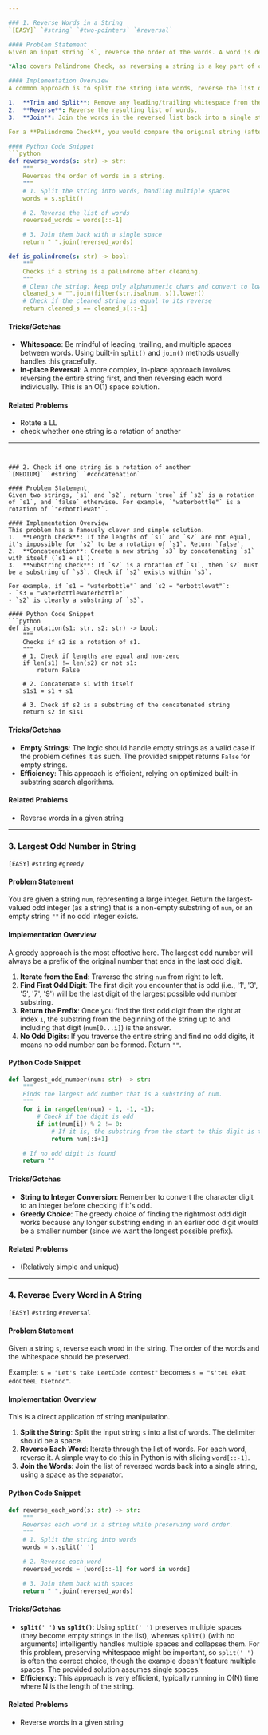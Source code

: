 ```yaml
---

### 1. Reverse Words in a String
`[EASY]` `#string` `#two-pointers` `#reversal`

#### Problem Statement
Given an input string `s`, reverse the order of the words. A word is defined as a sequence of non-space characters. The words in `s` will be separated by at least one space. The returned string should only have a single space separating words and should not have leading or trailing spaces.

*Also covers Palindrome Check, as reversing a string is a key part of checking for palindromes.*

#### Implementation Overview
A common approach is to split the string into words, reverse the list of words, and then join them back together.

1.  **Trim and Split**: Remove any leading/trailing whitespace from the input string and then split it into a list of words using spaces as delimiters. Most languages have built-in functions that handle multiple spaces between words automatically during the split.
2.  **Reverse**: Reverse the resulting list of words.
3.  **Join**: Join the words in the reversed list back into a single string, with a single space between each word.

For a **Palindrome Check**, you would compare the original string (after cleaning it of non-alphanumeric characters and converting to lowercase) with its reversed version.

#### Python Code Snippet
```python
def reverse_words(s: str) -> str:
    """
    Reverses the order of words in a string.
    """
    # 1. Split the string into words, handling multiple spaces
    words = s.split()

    # 2. Reverse the list of words
    reversed_words = words[::-1]

    # 3. Join them back with a single space
    return " ".join(reversed_words)

def is_palindrome(s: str) -> bool:
    """
    Checks if a string is a palindrome after cleaning.
    """
    # Clean the string: keep only alphanumeric chars and convert to lowercase
    cleaned_s = "".join(filter(str.isalnum, s)).lower()
    # Check if the cleaned string is equal to its reverse
    return cleaned_s == cleaned_s[::-1]
```

#### Tricks/Gotchas
- **Whitespace**: Be mindful of leading, trailing, and multiple spaces between words. Using built-in `split()` and `join()` methods usually handles this gracefully.
- **In-place Reversal**: A more complex, in-place approach involves reversing the entire string first, and then reversing each word individually. This is an O(1) space solution.

#### Related Problems
- Rotate a LL
- check whether one string is a rotation of another

---
```


### 2. Check if one string is a rotation of another
`[MEDIUM]` `#string` `#concatenation`

#### Problem Statement
Given two strings, `s1` and `s2`, return `true` if `s2` is a rotation of `s1`, and `false` otherwise. For example, `"waterbottle"` is a rotation of `"erbottlewat"`.

#### Implementation Overview
This problem has a famously clever and simple solution.
1.  **Length Check**: If the lengths of `s1` and `s2` are not equal, it's impossible for `s2` to be a rotation of `s1`. Return `false`.
2.  **Concatenation**: Create a new string `s3` by concatenating `s1` with itself (`s1 + s1`).
3.  **Substring Check**: If `s2` is a rotation of `s1`, then `s2` must be a substring of `s3`. Check if `s2` exists within `s3`.

For example, if `s1 = "waterbottle"` and `s2 = "erbottlewat"`:
- `s3 = "waterbottlewaterbottle"`
- `s2` is clearly a substring of `s3`.

#### Python Code Snippet
```python
def is_rotation(s1: str, s2: str) -> bool:
    """
    Checks if s2 is a rotation of s1.
    """
    # 1. Check if lengths are equal and non-zero
    if len(s1) != len(s2) or not s1:
        return False

    # 2. Concatenate s1 with itself
    s1s1 = s1 + s1

    # 3. Check if s2 is a substring of the concatenated string
    return s2 in s1s1
```

#### Tricks/Gotchas
- **Empty Strings**: The logic should handle empty strings as a valid case if the problem defines it as such. The provided snippet returns `False` for empty strings.
- **Efficiency**: This approach is efficient, relying on optimized built-in substring search algorithms.

#### Related Problems
- Reverse words in a given string

---

### 3. Largest Odd Number in String
`[EASY]` `#string` `#greedy`

#### Problem Statement
You are given a string `num`, representing a large integer. Return the largest-valued odd integer (as a string) that is a non-empty substring of `num`, or an empty string `""` if no odd integer exists.

#### Implementation Overview
A greedy approach is the most effective here. The largest odd number will always be a prefix of the original number that ends in the last odd digit.
1.  **Iterate from the End**: Traverse the string `num` from right to left.
2.  **Find First Odd Digit**: The first digit you encounter that is odd (i.e., '1', '3', '5', '7', '9') will be the last digit of the largest possible odd number substring.
3.  **Return the Prefix**: Once you find the first odd digit from the right at index `i`, the substring from the beginning of the string up to and including that digit (`num[0...i]`) is the answer.
4.  **No Odd Digits**: If you traverse the entire string and find no odd digits, it means no odd number can be formed. Return `""`.

#### Python Code Snippet
```python
def largest_odd_number(num: str) -> str:
    """
    Finds the largest odd number that is a substring of num.
    """
    for i in range(len(num) - 1, -1, -1):
        # Check if the digit is odd
        if int(num[i]) % 2 != 0:
            # If it is, the substring from the start to this digit is the answer
            return num[:i+1]

    # If no odd digit is found
    return ""
```

#### Tricks/Gotchas
- **String to Integer Conversion**: Remember to convert the character digit to an integer before checking if it's odd.
- **Greedy Choice**: The greedy choice of finding the rightmost odd digit works because any longer substring ending in an earlier odd digit would be a smaller number (since we want the longest possible prefix).

#### Related Problems
- (Relatively simple and unique)

---

### 4. Reverse Every Word in A String
`[EASY]` `#string` `#reversal`

#### Problem Statement
Given a string `s`, reverse each word in the string. The order of the words and the whitespace should be preserved.

Example: `s = "Let's take LeetCode contest"` becomes `s = "s'teL ekat edoCteeL tsetnoc"`.

#### Implementation Overview
This is a direct application of string manipulation.
1.  **Split the String**: Split the input string `s` into a list of words. The delimiter should be a space.
2.  **Reverse Each Word**: Iterate through the list of words. For each word, reverse it. A simple way to do this in Python is with slicing `word[::-1]`.
3.  **Join the Words**: Join the list of reversed words back into a single string, using a space as the separator.

#### Python Code Snippet
```python
def reverse_each_word(s: str) -> str:
    """
    Reverses each word in a string while preserving word order.
    """
    # 1. Split the string into words
    words = s.split(' ')

    # 2. Reverse each word
    reversed_words = [word[::-1] for word in words]

    # 3. Join them back with spaces
    return " ".join(reversed_words)
```

#### Tricks/Gotchas
- **`split(' ')` vs `split()`**: Using `split(' ')` preserves multiple spaces (they become empty strings in the list), whereas `split()` (with no arguments) intelligently handles multiple spaces and collapses them. For this problem, preserving whitespace might be important, so `split(' ')` is often the correct choice, though the example doesn't feature multiple spaces. The provided solution assumes single spaces.
- **Efficiency**: This approach is very efficient, typically running in O(N) time where N is the length of the string.

#### Related Problems
- Reverse words in a given string

